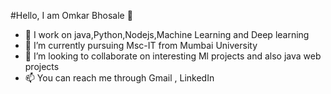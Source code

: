 #Hello, I am Omkar Bhosale 👋
- 👀 I work on java,Python,Nodejs,Machine Learning and Deep learning
- 🌱 I’m currently pursuing Msc-IT from Mumbai University
- 💞️ I’m looking to collaborate on interesting Ml projects and also java web projects 
- 📫 You can reach me through Gmail , LinkedIn

<!---
OmkarBhosale06/OmkarBhosale06 is a ✨ special ✨ repository because its `README.md` (this file) appears on your GitHub profile.
You can click the Preview link to take a look at your changes.
--->
